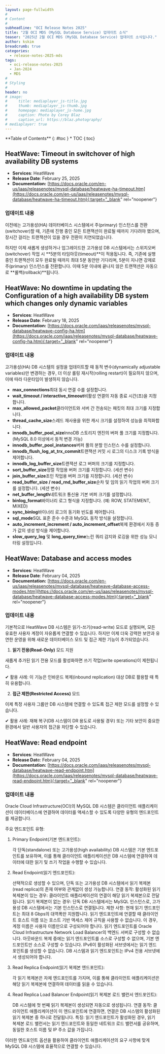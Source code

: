 ```yaml
---
layout: page-fullwidth
#
# Content
#
subheadline: "OCI Release Notes 2025"
title: "2월 OCI MDS (MySQL Database Service) 업데이트 소식"
teaser: "2025년 2월 OCI MDS (MySQL Database Service) 업데이트 소식입니다."
author: kskim
breadcrumb: true
categories:
  - release-notes-2025-mds
tags:
  - oci-release-notes-2025
  - Jan-2024
  - MDS
#
# Styling
#
header: no
# image:
#     title: mediaplayer_js-title.jpg
#     thumb: mediaplayer_js-thumb.jpg
#     homepage: mediaplayer_js-home.jpg
#     caption: Photo by Corey Blaz
#     caption_url: https://blaz.photography/
# mediaplayer: true
---
```


<div class="panel radius" markdown="1">
**Table of Contents**
{: #toc }
*  TOC
{:toc}
</div>


## HeatWave: Timeout in switchover of high availability DB systems
* **Services**: HeatWave
* **Release Date**: February 25, 2025
* **Documentation:** [https://docs.oracle.com/en-us/iaas/releasenotes/mysql-database/heatwave-ha-timeout.htm](https://docs.oracle.com/en-us/iaas/releasenotes/mysql-database/heatwave-ha-timeout.htm){:target="_blank" rel="noopener"}
### 업데이트 내용
이전에는 고가용성(HA) 데이터베이스 시스템에서 주(primary) 인스턴스를 전환(switchover)할 때, 기존에 진행 중인 모든 트랜잭션이 완료될 때까지 기다려야 했으며, 장시간 걸리는 트랜잭션이 있을 경우 전환이 지연되었습니다.

하지만 이제 새롭게 생성하거나 업그레이드한 고가용성 DB 시스템에서는 스위치오버(switchover) 작업 시 **5분의 타임아웃(timeout)**이 적용됩니다. 즉, 기존에 실행 중인 트랜잭션이 모두 완료될 때까지 최대 5분 동안만 기다리며, 5분이 지나면 강제로 주(primary) 인스턴스를 전환합니다. 이때 5분 이내에 끝나지 않은 트랜잭션은 자동으로 **롤백(rollback)**됩니다.

## HeatWave: No downtime in updating the Configuration of a high availability DB system which changes only dynamic variables
* **Services**: HeatWave
* **Release Date**: February 18, 2025
* **Documentation:** [https://docs.oracle.com/iaas/releasenotes/mysql-database/heatwave-config-ha.htm](https://docs.oracle.com/iaas/releasenotes/mysql-database/heatwave-config-ha.htm){:target="_blank" rel="noopener"}

### 업데이트 내용
고가용성(HA) DB 시스템의 설정을 업데이트할 때 동적 변수(dynamically adjustable variables)만 변경하는 경우, 더 이상 롤링 재시작(rolling restart)이 필요하지 않으며, 이에 따라 다운타임이 발생하지 않습니다.

- **max_connections**최대 동시 연결 수를 설정합니다.
- **wait_timeout / interactive_timeout**비활성 연결의 자동 종료 시간(초)을 지정합니다.
- **max_allowed_packet**클라이언트와 서버 간 전송되는 패킷의 최대 크기를 지정합니다.
- **thread_cache_size**스레드 재사용을 위한 캐시 크기를 설정하여 성능을 최적화합니다.
- **innodb_buffer_pool_size**InnoDB 스토리지 엔진의 버퍼 풀 크기를 지정합니다. (MySQL 8.0 이상에서 동적 변경 가능)
- **innodb_buffer_pool_instances**버퍼 풀의 분할 인스턴스 수를 설정합니다.
- **innodb_flush_log_at_trx_commit**트랜잭션 커밋 시 로그의 디스크 기록 방식을 제어합니다.
- **innodb_log_buffer_size**트랜잭션 로그 버퍼의 크기를 지정합니다.
- **sort_buffer_size**정렬 작업용 버퍼 크기를 지정합니다. (세션 변수)
- **join_buffer_size**조인 작업용 버퍼 크기를 지정합니다. (세션 변수)
- **read_buffer_size / read_rnd_buffer_size**순차 및 임의 읽기 작업의 버퍼 크기를 설정합니다. (세션 변수)
- **net_buffer_length**네트워크 통신용 기본 버퍼 크기를 설정합니다.
- **binlog_format**바이너리 로그 형식을 지정합니다. (예: ROW, STATEMENT, MIXED)
- **sync_binlog**바이너리 로그의 동기화 빈도를 제어합니다.
- **sql_mode**SQL 표준 준수 수준과 MySQL 동작 방식을 설정합니다.
- **auto_increment_increment / auto_increment_offset**복제 환경에서 자동 증가 값의 생성 방식을 제어합니다.
- **slow_query_log** 및 **long_query_time**느린 쿼리 감지와 로깅을 위한 성능 모니터링 설정입니다.

## HeatWave: Database and access modes
* **Services**: HeatWave
* **Release Date**: February 04, 2025
* **Documentation:** [https://docs.oracle.com/en-us/iaas/releasenotes/mysql-database/heatwave-database-access-modes.htm](https://docs.oracle.com/en-us/iaas/releasenotes/mysql-database/heatwave-database-access-modes.htm){:target="_blank" rel="noopener"}

### 업데이트 내용
기본적으로 HeatWave DB 시스템은 읽기-쓰기(read-write) 모드로 실행되며, 모든 유효한 사용자 계정이 자유롭게 연결할 수 있습니다. 하지만 이제 더욱 강력한 보안과 유연한 운영을 위해 새로운 데이터베이스 모드 및 접근 제한 기능이 추가되었습니다.

1. **읽기 전용(Read-Only)** 모드 지원

새롭게 추가된 읽기 전용 모드를 활성화하면 쓰기 작업(write operations)이 제한됩니다.

✔ 활용 사례: 이 기능은 인바운드 복제(inbound replication) 대상 DB로 활용할 때 특히 유용합니다.

2. **접근 제한(Restricted Access)** 모드

이제 특정 사용자 그룹만 DB 시스템에 연결할 수 있도록 접근 제한 모드를 설정할 수 있습니다.

✔ 활용 사례: 재해 복구(DB 시스템이 DR 용도로 사용될 경우) 또는 기타 보안이 중요한 환경에서 일반 사용자의 접근을 차단할 수 있습니다.


## HeatWave: Read endpoint
* **Services**: HeatWave
* **Release Dat**e: February 04, 2025
* **Documentation:** [https://docs.oracle.com/iaas/releasenotes/mysql-database/heatwave-read-endpoint.htm](https://docs.oracle.com/iaas/releasenotes/mysql-database/heatwave-read-endpoint.htm){:target="_blank" rel="noopener"}

### 업데이트 내용
Oracle Cloud Infrastructure(OCI)의 MySQL DB 시스템은 클라이언트 애플리케이션이 데이터베이스에 연결하여 데이터를 액세스할 수 있도록 다양한 유형의 엔드포인트를 제공합니다.

주요 엔드포인트 유형:
1.	Primary Endpoint(기본 엔드포인트):

    각 단독(standalone) 또는 고가용성(high availability) DB 시스템은 기본 엔드포인트를 보유하며, 이를 통해 클라이언트 애플리케이션은 DB 시스템에 연결하여 데이터에 대한 읽기 및 쓰기 작업을 수행할 수 있습니다.

2.	Read Endpoint(읽기 엔드포인트):

	선택적으로 생성할 수 있으며, 단독 또는 고가용성 DB 시스템에서 읽기 복제본(read replica)의 존재 여부와 관계없이 생성 가능합니다.
	연결 동작:
        활성화된 읽기 복제본이 있는 경우: 클라이언트 애플리케이션의 연결이 해당 읽기 복제본으로 전달됩니다.
        읽기 복제본이 없는 경우: 단독 DB 시스템에서는 MySQL 인스턴스로, 고가용성 DB 시스템에서는 기본 인스턴스로 연결됩니다.
	제한 사항:
        현재 읽기 엔드포인트는 최대 8 Gbps의 대역폭만 지원합니다.
        읽기 엔드포인트에 연결할 때 클라이언트 호스트 이름 또는 호스트 기반 액세스 제어 규칙을 사용할 수 없습니다. 이 경우, 계정 이름은 사용자 이름만으로 구성되어야 합니다.
        읽기 엔드포인트를 Oracle Cloud Infrastructure Network Load Balancer의 백엔드 서버로 구성할 수 없습니다.
        아웃바운드 복제 중에는 읽기 엔드포인트를 소스로 구성할 수 없으며, 기본 엔드포인트만 소스로 구성할 수 있습니다.
        IPv6이 활성화된 서브넷에서는 읽기 엔드포인트를 생성할 수 없습니다. DB 시스템과 읽기 엔드포인트는 IPv4 전용 서브넷에서 생성되어야 합니다.

3.	Read Replica Endpoint(읽기 복제본 엔드포인트):

    각 읽기 복제본은 자체 엔드포인트를 가지며, 이를 통해 클라이언트 애플리케이션은 해당 읽기 복제본에 연결하여 데이터를 읽을 수 있습니다.

4.	Read Replica Load Balancer Endpoint(읽기 복제본 로드 밸런서 엔드포인트):

    DB 시스템에 첫 번째 읽기 복제본이 생성되면 자동으로 생성됩니다.
	연결 동작: 클라이언트 애플리케이션이 이 엔드포인트에 연결하면, 연결은 DB 시스템의 활성화된 읽기 복제본 중 하나로 전달됩니다.
	특징: 읽기 엔드포인트가 활성화된 경우, 읽기 복제본 로드 밸런서는 읽기 엔드포인트와 동일한 네트워크 로드 밸런서를 공유하며, 동일한 호스트 이름 및 IP 주소 값을 가집니다.

이러한 엔드포인트 옵션을 활용하여 클라이언트 애플리케이션의 요구 사항에 맞게 MySQL DB 시스템에 효율적으로 연결할 수 있습니다.
